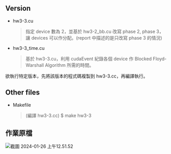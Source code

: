 ## Version
- hw3-3.cu
    > 指定 device 數為 2，並基於 hw3-2_bb.cu 改寫 phase 2, phase 3，讓 devices 可以作分配。(report 中描述的是只改寫 phase 3 的情況)
- hw3-3_time.cu
    > 基於 hw3-3.cu，利用 cudaEvent 紀錄各個 device 作 Blocked Floyd-Warshall Algorithm 所需的時間。

欲執行特定版本，先將該版本的程式碼複製到 hw3-3.cc，再編譯執行。
## Other files
- Makefile
    > (編譯 hw3-3.cc) $ make hw3-3
## 作業原檔
![截圖 2024-01-26 上午12.51.52](https://hackmd.io/_uploads/ryE2-Gl9a.png)